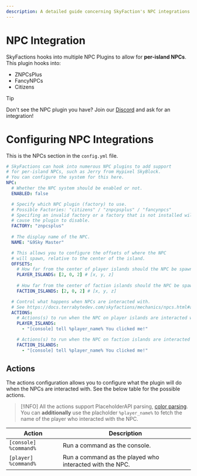 ```yaml
---
description: A detailed guide concerning SkyFaction's NPC integrations.
---
```


# NPC Integration
SkyFactions hooks into multiple NPC Plugins to allow for **per-island NPCs**.
This plugin hooks into:

- ZNPCsPlus
- FancyNPCs
- Citizens

>[!TIP]
>Don't see the NPC plugin you have? Join our [Discord](https://discord.gg/Y7DVR9gpwa) and ask for an integration!

# Configuring NPC Integrations

This is the NPCs section in the `config.yml` file.
```yaml
# SkyFactions can hook into numerous NPC plugins to add support
# for per-island NPCs, such as Jerry from Hypixel SkyBlock.
# You can configure the system for this here.
NPC:
  # Whether the NPC system should be enabled or not.
  ENABLED: false

  # Specify which NPC plugin (factory) to use.
  # Possible Factories: "citizens" / "znpcpsplus" / "fancynpcs"
  # Specifing an invalid factory or a factory that is not installed will
  # cause the plugin to disable.
  FACTORY: "znpcsplus"
  
  # The display name of the NPC.
  NAME: "&9Sky Master"

  # This allows you to configure the offsets of where the NPC
  # will spawn, relative to the center of the island.
  OFFSETS:
    # How far from the center of player islands should the NPC be spawned?
    PLAYER_ISLANDS: [2, 0, 2] # [x, y, z]
    
    # How far from the center of faction islands should the NPC be spawned?
    FACTION_ISLANDS: [2, 0, 2] # [x, y, z]

  # Control what happens when NPCs are interacted with.
  # See https://docs.terrabytedev.com/skyfactions/mechanics/npcs.html#actions
  ACTIONS:
    # Actions(s) to run when the NPC on player islands are interacted with.
    PLAYER_ISLANDS: 
      - "[console] tell %player_name% You clicked me!"

    # Actions(s) to run when the NPC on faction islands are interacted with.
    FACTION_ISLANDS: 
      - "[console] tell %player_name% You clicked me!"
```

## Actions
The actions configuration allows you to configure what the plugin will do when the NPCs are interacted with.
See the below table for the possible actions.

>[!INFO]
>All the actions support PlaceholderAPI parsing, [color parsing](/skyfactions/installation/setup/messages).\
> You can **additionally** use the placholder `%player_name%` to fetch the name of the player who interacted with the NPC.

| Action | Description |
| ------ | ----------- |
| `[console] %command%` | Run a command as the console. |
| `[player] %command%` | Run a command as the played who interacted with the NPC. |